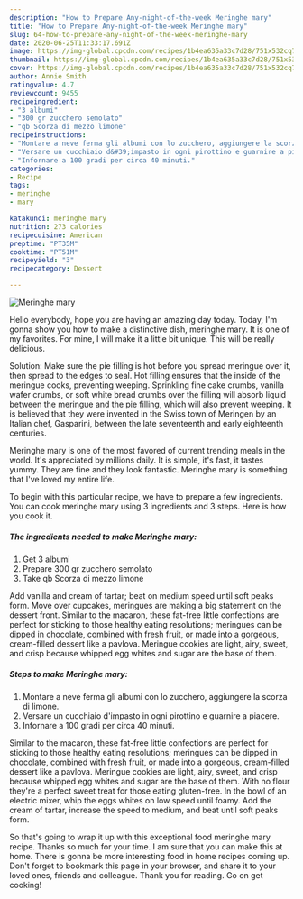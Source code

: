 ```yaml
---
description: "How to Prepare Any-night-of-the-week Meringhe mary"
title: "How to Prepare Any-night-of-the-week Meringhe mary"
slug: 64-how-to-prepare-any-night-of-the-week-meringhe-mary
date: 2020-06-25T11:33:17.691Z
image: https://img-global.cpcdn.com/recipes/1b4ea635a33c7d28/751x532cq70/meringhe-mary-recipe-main-photo.jpg
thumbnail: https://img-global.cpcdn.com/recipes/1b4ea635a33c7d28/751x532cq70/meringhe-mary-recipe-main-photo.jpg
cover: https://img-global.cpcdn.com/recipes/1b4ea635a33c7d28/751x532cq70/meringhe-mary-recipe-main-photo.jpg
author: Annie Smith
ratingvalue: 4.7
reviewcount: 9455
recipeingredient:
- "3 albumi"
- "300 gr zucchero semolato"
- "qb Scorza di mezzo limone"
recipeinstructions:
- "Montare a neve ferma gli albumi con lo zucchero, aggiungere la scorza di limone."
- "Versare un cucchiaio d&#39;impasto​ in ogni pirottino e guarnire a piacere."
- "Infornare a 100 gradi per circa 40 minuti."
categories:
- Recipe
tags:
- meringhe
- mary

katakunci: meringhe mary 
nutrition: 273 calories
recipecuisine: American
preptime: "PT35M"
cooktime: "PT51M"
recipeyield: "3"
recipecategory: Dessert

---
```



![Meringhe mary](https://img-global.cpcdn.com/recipes/1b4ea635a33c7d28/751x532cq70/meringhe-mary-recipe-main-photo.jpg)

Hello everybody, hope you are having an amazing day today. Today, I'm gonna show you how to make a distinctive dish, meringhe mary. It is one of my favorites. For mine, I will make it a little bit unique. This will be really delicious.

Solution: Make sure the pie filling is hot before you spread meringue over it, then spread to the edges to seal. Hot filling ensures that the inside of the meringue cooks, preventing weeping. Sprinkling fine cake crumbs, vanilla wafer crumbs, or soft white bread crumbs over the filling will absorb liquid between the meringue and the pie filling, which will also prevent weeping. It is believed that they were invented in the Swiss town of Meringen by an Italian chef, Gasparini, between the late seventeenth and early eighteenth centuries.

Meringhe mary is one of the most favored of current trending meals in the world. It's appreciated by millions daily. It is simple, it's fast, it tastes yummy. They are fine and they look fantastic. Meringhe mary is something that I've loved my entire life.


To begin with this particular recipe, we have to prepare a few ingredients. You can cook meringhe mary using 3 ingredients and 3 steps. Here is how you cook it.

<!--inarticleads1-->

##### The ingredients needed to make Meringhe mary:

1. Get 3 albumi
1. Prepare 300 gr zucchero semolato
1. Take qb Scorza di mezzo limone


Add vanilla and cream of tartar; beat on medium speed until soft peaks form. Move over cupcakes, meringues are making a big statement on the dessert front. Similar to the macaron, these fat-free little confections are perfect for sticking to those healthy eating resolutions; meringues can be dipped in chocolate, combined with fresh fruit, or made into a gorgeous, cream-filled dessert like a pavlova. Meringue cookies are light, airy, sweet, and crisp because whipped egg whites and sugar are the base of them. 

<!--inarticleads2-->

##### Steps to make Meringhe mary:

1. Montare a neve ferma gli albumi con lo zucchero, aggiungere la scorza di limone.
1. Versare un cucchiaio d&#39;impasto​ in ogni pirottino e guarnire a piacere.
1. Infornare a 100 gradi per circa 40 minuti.


Similar to the macaron, these fat-free little confections are perfect for sticking to those healthy eating resolutions; meringues can be dipped in chocolate, combined with fresh fruit, or made into a gorgeous, cream-filled dessert like a pavlova. Meringue cookies are light, airy, sweet, and crisp because whipped egg whites and sugar are the base of them. With no flour they&#39;re a perfect sweet treat for those eating gluten-free. In the bowl of an electric mixer, whip the eggs whites on low speed until foamy. Add the cream of tartar, increase the speed to medium, and beat until soft peaks form. 

So that's going to wrap it up with this exceptional food meringhe mary recipe. Thanks so much for your time. I am sure that you can make this at home. There is gonna be more interesting food in home recipes coming up. Don't forget to bookmark this page in your browser, and share it to your loved ones, friends and colleague. Thank you for reading. Go on get cooking!
